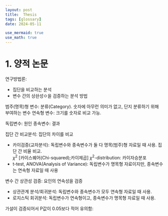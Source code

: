 ```yaml
---
layout: post
title:  Thesis
tags: [glossary]
date: 2024-05-11

use_mermaid: true
use_math: true
---
```


#  1. 양적 논문
연구방법론: 
- 집단을 비교하는 분석
- 변수 간의 상솬성ㅇ을 검증하는 분석 방법

범주(명목)형 변수: 분류(Category). 숫자에 아무런 의미가 없고, 단지 분류하기 위해 부여하는 변수
연속형 변수: 크기를 숫자로 비교 가능. 

독립변수: 원인
종속변수: 결과

집단 간 비교분석: 집단의 차이를 비교
- 카이검증(교차분석): 독립변수와 종속변수가 둘 다 명목(범주)형 자료일 때 사용. 집단 간 비율 비교.
  <br> $\chi^2$  \[카이스퀘어(Chi-squared);카이제곱\]
  $\chi^2$-distribution: 카이자승분포
- t-test, ANOVA(Analysis of Variance): 독립변수가 명목형 자료이지만, 종속변수는 연속형 자료일 때 사용

변수 간 상관성 검증: 요인의 연속성을 검증
- 상관관계 분석/회귀분석: 독립변수와 종속변수가 모두 연속형 자료일 때 사용.
- 로지스틱 회귀분석: 독립변수가 연속형이고, 종속변수가 명목형 자료일 때 사용.

가설이 검증되어서 P값이 0.05보다 적어 유의함: 
